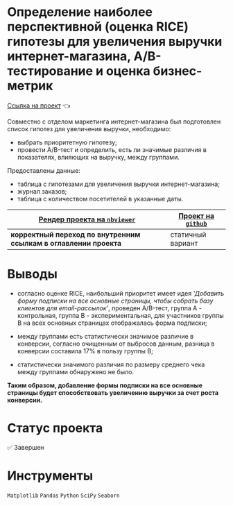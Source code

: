 # Определение наиболее перспективной (оценка RICE) гипотезы для увеличения выручки интернет-магазина, A/B-тестирование и оценка бизнес-метрик

[Ссылка на проект](https://nbviewer.org/github/anapon-DA/projects/blob/main/Hypotheses%20Prioritization%20and%20AB-testing%20to%20Increase%20Online%20Store%20Revenue/AB-tests%20for%20subscription%20form%20with%20RICE%20prioritization.ipynb) :point_left:

Совместно с отделом маркетинга интернет-магазина был подготовлен список гипотез для увеличения выручки, необходимо:

- выбрать приоритетную гипотезу;
- провести A/B-тест и определить, есть ли значимые различия в показателях, влияющих на выручку, между группами.

Предоставлены данные:

- таблица с гипотезами для увеличения выручки интернет-магазина;
- журнал заказов;
- таблица с количеством посетителей в указанные даты.

| [Рендер проекта на `nbviewer`](https://nbviewer.org/github/anapon-DA/projects/blob/main/Hypotheses%20Prioritization%20and%20AB-testing%20to%20Increase%20Online%20Store%20Revenue/AB-tests%20for%20subscription%20form%20with%20RICE%20prioritization.ipynb) | [Проект на `github`](https://github.com/anapon-DA/projects/blob/main/Hypotheses%20Prioritization%20and%20AB-testing%20to%20Increase%20Online%20Store%20Revenue/AB-tests%20for%20subscription%20form%20with%20RICE%20prioritization.ipynb) |
| --- | --- |
| **корректный переход по внутренним ссылкам в оглавлении проекта** | статичный вариант |

# Выводы

- согласно оценке RICE, наибольший приоритет имеет идея *'Добавить форму подписки на все основные страницы, чтобы собрать базу клиентов для email-рассылок'*, проведен A/B-тест, группа A - контрольная, группа B - экспериментальная, для участников группы B на всех основных страницах отображалась форма подписки;

- между группами есть статистически значимое различие в конверсии, согласно очищенным от выбросов данным, разница в конверсии составила 17% в пользу группы B;

- статистически значимого различия по размеру среднего чека между группами обнаружено не было.

**Таким образом, добавление формы подписки на все основные страницы будет способствовать увеличению выручки за счет роста конверсии.**

# Статус проекта

:white_check_mark: Завершен

# Инструменты

`Matplotlib`
`Pandas`
`Python`
`SciPy`
`Seaborn`

